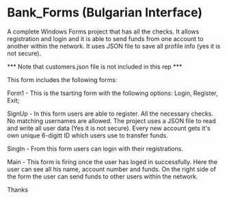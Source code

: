 # Bank_Forms (Bulgarian Interface)
A complete Windows Forms project that has all the checks. It allows registration and login and it is able to send funds from one account to another within the network. It uses JSON file to save all profile info (yes it is not secure).

*** Note that customers.json file is not included in this rep ***

This form includes the following forms:

Form1 - This is the tsarting form with the following options: Login, Register, Exit;

SignUp - In this form users are able to register. All the necessary checks. No matching usernames are allowed. The project uses a JSON file to read and write all user data (Yes it is not secure). Every new account gets it's own unique 6-digitt ID which users use to transfer funds.

SingIn - From this form users can login with their registrations.

Main - This form is firing once the user has loged in successfully. Here the user can see all his name, account number and funds. On the right side of the form the user can send funds to other users within the network.

Thanks
